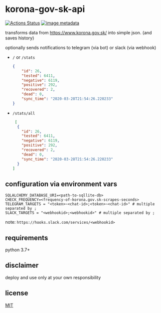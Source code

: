 # korona-gov-sk-api
[![Actions Status](https://github.com/kamko/korona-gov-sk-api/workflows/Docker%20build/badge.svg)](https://github.com/kamko/korona-gov-sk-api/actions "docker build status badge")
[![image metadata](https://images.microbadger.com/badges/image/kamko/korona-gov-sk-api.svg)](https://microbadger.com/images/kamko/korona-gov-sk-api "kamko/echoer image metadata")

transforms data from https://www.korona.gov.sk/ into simple json. (and saves history)

optionally sends notifications to telegram (via bot) or slack (via webhook)

- `/` or `/stats`
    ```json
    {
        "id": 26,
        "tested": 6411,
        "negative": 6119,
        "positive": 292,
        "recovered": 2,
        "dead": 0, 
        "sync_time": "2020-03-28T21:54:26.220233"
    }
    ```
- `/stats/all`
    ```json
     [
      {
        "id": 26,
        "tested": 6411,
        "negative": 6119,
        "positive": 292,
        "recovered": 2,
        "dead": 0, 
        "sync_time": "2020-03-28T21:54:26.220233"
      }
    ]
    ```

## configuration via environment vars
```
SQLALCHEMY_DATABASE_URI=<path-to-sqllite-db>
CHECK_FREQUENCY=<frequency-of-korona.gov.sk-scrapes-seconds>
TELEGRAM_TARGETS = "<token>~<chat-id>;<token>~<chat-id>" # multiple separated by ;
SLACK_TARGETS = "<webhookid>;<webhookid>" # multiple separated by ;
```

note: `https://hooks.slack.com/services/<webhookid>`

## requirements
python 3.7+

## disclaimer

deploy and use only at your own responsibility

## license
[MIT](LICENSE)

